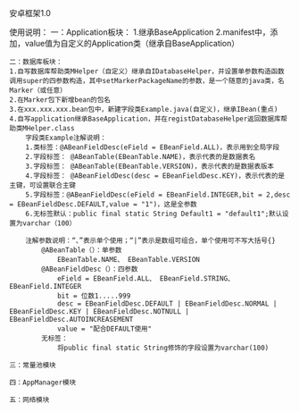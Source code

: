 安卓框架1.0

使用说明：
    一：Application板块：
    1.继承BaseApplication
    2.manifest中，添加<meta-data android:name="app_name" android:value="com.sramar.myapplication.modules.MyApplication"/>，value值为自定义的Application类（继承自BaseApplication）

    二：数据库板块：
    1.自写数据库帮助类MHelper（自定义）继承自IDatabaseHelper，并设置单参数构造函数调用super的四参数构造，其中setMarkerPackageName的参数，是一个随意的java类，名Marker（或任意）
    2.在Marker包下新增bean的包名
    3.在xxx.xxx.xxx.bean包中，新建字段类Example.java(自定义)，继承IBean(重点)
    4.自写application继承BaseApplication，并在registDatabaseHelper返回数据库帮助类MHelper.class
        字段类Example注解说明：
        1.类标签：@ABeanFieldDesc(eField = EBeanField.ALL)，表示用到全局字段
        2.字段标签： @ABeanTable(EBeanTable.NAME)，表示代表的是数据表名
        3.字段标签： @ABeanTable(EBeanTable.VERSION)，表示代表的是数据表版本
        4.字段标签： @ABeanFieldDesc(desc = EBeanFieldDesc.KEY)，表示代表的是主键，可设置联合主键
        5.字段标签：@ABeanFieldDesc(eField = EBeanField.INTEGER,bit = 2,desc = EBeanFieldDesc.DEFAULT,value = "1")，这是全参数
        6.无标签默认：public final static String Default1 = "default1";默认设置为varchar（100）

        注解参数说明：“、”表示单个使用；“|”表示是数组可组合，单个使用可不写大括号{}
            @ABeanTable（）：单参数
                EBeanTable.NAME、 EBeanTable.VERSION
            @ABeanFieldDesc（）：四参数
                eField = EBeanField.ALL、 EBeanField.STRING、 EBeanField.INTEGER
                bit = 位数1.....999
                desc = EBeanFieldDesc.DEFAULT | EBeanFieldDesc.NORMAL | EBeanFieldDesc.KEY | EBeanFieldDesc.NOTNULL | EBeanFieldDesc.AUTOINCREASEMENT
                value = "配合DEFAULT使用"
            无标签：
                将public final static String修饰的字段设置为varchar(100)

    三：常量池模块

    四：AppManager模块

    五：网络模块